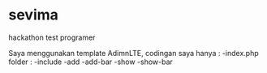 # sevima
hackathon test programer

Saya menggunakan template AdimnLTE, codingan saya hanya :
-index.php
folder :
  -include
  -add
  -add-bar
  -show
  -show-bar
 

